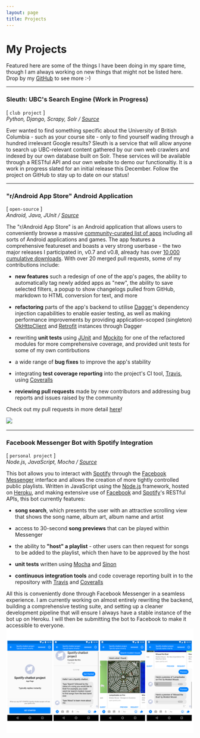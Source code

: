 ```yaml
---
layout: page
title: Projects
---
```

# My Projects
Featured here are some of the things I have been doing in my spare time, though I am always working on new things that might not be listed here. Drop by my [GitHub](https://github.com/bobheadxi) to see more :-)

__________________
### Sleuth: UBC's Search Engine (Work in Progress)
[ `club project` ]    
*Python, Django, Scrapy, Solr / [Source](https://github.com/ubclaunchpad/sleuth)*

Ever wanted to find something specific about the University of British Columbia - such as your course site - only to find yourself wading through a hundred irrelevant Google results? Sleuth is a service that will allow anyone to search up UBC-relevant content gathered by our own web crawlers and indexed by our own database built on Solr. These services will be available through a RESTful API and our own website to demo our functionaltiy. It is a work in progress slated for an initial release this December. Follow the project on GitHub to stay up to date on our status!

__________________
### "r/Android App Store" Android Application
[ `open-source` ]    
*Android, Java, JUnit / [Source](https://github.com/d4rken/reddit-android-appstore)*  

The "r/Android App Store" is an Android application that allows users to conveniently browse a massive [community-curated list of apps](https://www.reddit.com/r/android/wiki/apps) including all sorts of Android applications and games. The app features a comprehensive featureset and boasts a very strong userbase - the two major releases I participated in, v0.7 and v0.8, already has over [10,000 cumulative downloads](http://www.somsubhra.com/github-release-stats/?username=d4rken&repository=reddit-android-appstore). With over 20 merged pull requests, some of my contributions include:
- **new features** such a redesign of one of the app's pages, the ability to automatically tag newly added apps as "new", the ability to save selected filters, a popup to show changelogs pulled from GitHub, markdown to HTML conversion for text, and more

- **refactoring** parts of the app's backend to utilise [Dagger](https://github.com/google/dagger)'s dependency injection capabilities to enable easier testing, as well as making performance improvements by providing application-scoped (singleton) [OkHttpClient](https://github.com/square/okhttp) and [Retrofit](https://github.com/square/retrofit) instances through Dagger

- rewriting **unit tests** using [JUnit](http://junit.org/junit5/) and [Mockito](http://site.mockito.org) for one of the refactored modules for more comprehensive coverage, and provided unit tests for some of my own contirbutions

- a wide range of **bug fixes** to improve the app's stability

- integrating **test coverage reporting** into the project's CI tool, [Travis](https://travis-ci.org), using [Coveralls](https://coveralls.io)

- **reviewing pull requests** made by new contributors and addressing bug reports and issues raised by the community

Check out my pull requests in more detail [here](https://github.com/d4rken/reddit-android-appstore/pulls?utf8=✓&q=is%3Apr%20is%3Aclosed%20author%3Abobheadxi%20is%3Amerged%20base%3Adev)!

![](https://github.com/d4rken/reddit-android-appstore/blob/dev/art/preview-v080.png?raw=true)

__________________  
### Facebook Messenger Bot with Spotify Integration
[ `personal project` ]   
*Node.js, JavaScript, Mocha / [Source](https://github.com/bobheadxi/facebook-spotify-chatbot)*   

This bot allows you to interact with [Spotify](http://spotify.com) through the [Facebook Messenger](https://www.messenger.com) interface and allows the creation of more tightly controlled public playlists. Written in JavaScript using the [Node.js](https://nodejs.org/en/) framework, hosted on [Heroku](https://www.heroku.com), and making extensive use of [Facebook](https://developers.facebook.com/docs/messenger-platform/) and [Spotify](https://developer.spotify.com/web-api/)'s RESTful APIs, this bot currently features:
- **song search**, which presents the user with an attractive scrolling view that shows the song name, album art, album name and artist

- access to 30-second **song previews** that can be played within Messenger

- the ability to **"host" a playlist** - other users can then request for songs to be added to the playlist, which then have to be approved by the host

- **unit tests** written using [Mocha](https://mochajs.org) and [Sinon](http://sinonjs.org)

- **continuous integration tools** and code coverage reporting built in to the repository with [Travis](https://travis-ci.org) and [Coveralls](https://coveralls.io)

All this is conveniently done through Facebook Messenger in a seamless experience. I am currently working on almost entirely rewriting the backend, building a comprehensive testing suite, and setting up a cleaner development pipeline that will ensure I always have a stable instance of the bot up on Heroku. I will then be submitting the bot to Facebook to make it accessible to everyone.
![](https://github.com/bobheadxi/facebook-spotify-chatbot/blob/dev/screenshots/screenshots0-2-1.png?raw=true)

